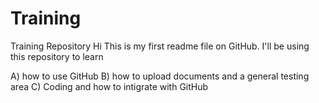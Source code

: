# Training
Training Repository
Hi This is my first readme file on GitHub. I'll be using this repository to learn 

A) how to use GitHub
B) how to upload documents and a general testing area
C) Coding and how to intigrate with GitHub


